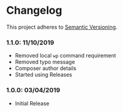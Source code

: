 # Changelog

This project adheres to [Semantic Versioning](http://semver.org/).

### 1.1.0: 11/10/2019

* Removed local `wp` command requirement
* Removed typo message
* Composer author details
* Started using Releases

### 1.0.0: 03/04/2019

* Initial Release
